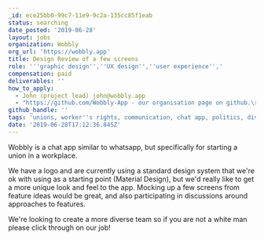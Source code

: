 ```yaml
---
_id: ece25bb0-99c7-11e9-9c2a-135cc85f1eab
status: searching
date_posted: '2019-06-28'
layout: jobs
organization: Wobbly
org_url: 'https://wobbly.app'
title: Design Review of a few screens
role: '''graphic design'',''UX design'',''user experience'','
compensation: paid
deliverables: ''
how_to_apply:
  - John (project lead) john@wobbly.app
  - "https://github.com/Wobbly-App - our organisation page on github.\r\nhttps://projects.invisionapp.com/boards/N53Q1PVTZGP#/6254131 - the visual design guide that our previous designer put together. \r\nhttps://notesfrombelow.org/article/an-introduction-to-wobbly - long article that introduces Wobbly and want we want it to achieve."
github_handle: ''
tags: 'unions, worker''s rights, communication, chat app, politics, diversity'
date: '2019-06-28T17:12:36.845Z'
---
```

Wobbly is a chat app similar to whatsapp, but specifically for starting a union in a workplace.

We have a logo and are currently using a standard design system that we're ok with using as a starting point (Material Design), but we'd really like to get a more unique look and feel to the app. Mocking up a few screens from feature ideas would be great, and also participating in discussions around approaches to features.

We're looking to create a more diverse team so if you are not a white man please click through on our job!
